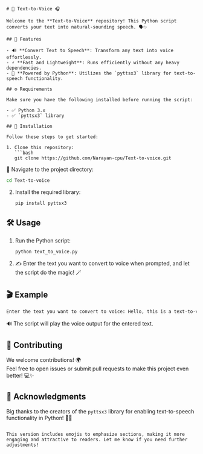 ```
# 🎤 Text-to-Voice 🎧

Welcome to the **Text-to-Voice** repository! This Python script converts your text into natural-sounding speech. 🗣️✨

## 🌟 Features

- 🔊 **Convert Text to Speech**: Transform any text into voice effortlessly.
- ⚡ **Fast and Lightweight**: Runs efficiently without any heavy dependencies.
- 🐍 **Powered by Python**: Utilizes the `pyttsx3` library for text-to-speech functionality.

## ⚙️ Requirements

Make sure you have the following installed before running the script:

- ✅ Python 3.x
- ✅ `pyttsx3` library

## 🚀 Installation

Follow these steps to get started:

1. Clone this repository:  
   ```bash
   git clone https://github.com/Narayan-cpu/Text-to-voice.git
   ```
   📂 Navigate to the project directory:  
   ```bash
   cd Text-to-voice
   ```

2. Install the required library:  
   ```bash
   pip install pyttsx3
   ```

## 🛠️ Usage

1. Run the Python script:  
   ```bash
   python text_to_voice.py
   ```

2. ✍️ Enter the text you want to convert to voice when prompted, and let the script do the magic! 🪄

## 🎬 Example

```bash
Enter the text you want to convert to voice: Hello, this is a text-to-voice converter!
```
🔊 The script will play the voice output for the entered text.

## 🤝 Contributing

We welcome contributions! 🌍  
Feel free to open issues or submit pull requests to make this project even better! 💻✨


## 🙌 Acknowledgments

Big thanks to the creators of the `pyttsx3` library for enabling text-to-speech functionality in Python! 🐍🎉
```

This version includes emojis to emphasize sections, making it more engaging and attractive to readers. Let me know if you need further adjustments!
